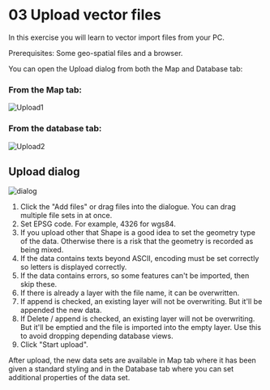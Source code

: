 # 03 Upload vector files
In this exercise you will learn to vector import files from your PC.

Prerequisites: Some geo-spatial files and a browser.

You can open the Upload dialog from both the Map and Database tab:

### From the Map tab:
![Upload1](https://media.screensteps.com/image_assets/assets/001/401/507/original/59973e2a-c142-4672-b10a-3e735efdb641.png)

### From the database tab:
![Upload2](https://media.screensteps.com/image_assets/assets/001/401/505/original/30dccc80-ae6c-4d57-9e5c-055aadab2016.png)

## Upload dialog
![dialog](https://media.screensteps.com/image_assets/assets/001/401/509/original/ee0b673b-c1d6-4e7b-9d1d-854015feb470.png)

1. Click the "Add files" or drag files into the dialogue. You can drag multiple file sets in at once.   
2. Set EPSG code. For example, 4326 for wgs84.
3. If you upload other that Shape is a good idea to set the geometry type of the data. Otherwise there is a risk that the geometry is recorded as being mixed.
4. If the data contains texts beyond ASCII, encoding must be set correctly so letters is displayed correctly.
5. If the data contains errors, so some features can't be imported, then skip these.
6. If there is already a layer with the file name, it can be overwritten.
7. If append is checked, an existing layer will not be overwriting. But it'll be appended the new data.
8. If Delete / append is checked, an existing layer will not be overwriting. But it'll be emptied and the file is imported into the empty layer. Use this to avoid dropping depending database views.
9. Click "Start upload".

After upload, the new data sets are available in Map tab where it has been given a standard styling and in the Database tab where you can set additional properties of the data set.
